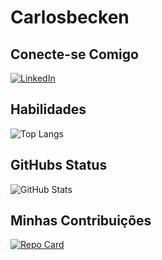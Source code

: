 # Carlosbecken

## Conecte-se Comigo
[![LinkedIn](https://img.shields.io/badge/LinkedIn-000?style=for-the-badge&logo=linkedin&logoColor=0E76A8)](https://www.linkedin.com/in/carlos-beckenbauer-215688159/)

## Habilidades
![Top Langs](https://github-readme-stats-git-masterrstaa-rickstaa.vercel.app/api/top-langs/?username=carlosbecken&layout=compact&bg_color=000&border_color=30A3DC&title_color=E94D5F&text_color=FFF)

## GitHubs Status
![GitHub Stats](https://github-readme-stats.vercel.app/api?username=carlosbecken&theme=transparent&bg_color=000&border_color=30A3DC&show_icons=true&icon_color=30A3DC&title_color=E94D5F&text_color=FFF&hide_title=true)


## Minhas Contribuições
[![Repo Card](https://github-readme-stats.vercel.app/api/pin/?username=carlosbecken&repo=dio-lab-open-source&bg_color=000&border_color=30A3DC&show_icons=true&icon_color=30A3DC&title_color=E94D5F&text_color=FFF)](https://github.com/SEUUSERNAME/SEUREPOSITORIO)